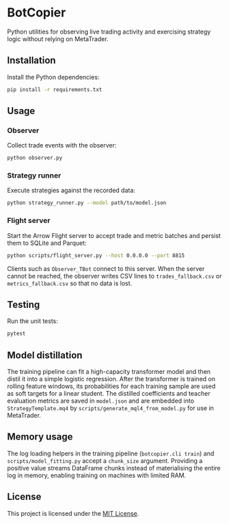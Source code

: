 # BotCopier

Python utilities for observing live trading activity and exercising strategy logic without relying on MetaTrader.

## Installation

Install the Python dependencies:

```bash
pip install -r requirements.txt
```

## Usage

### Observer

Collect trade events with the observer:

```bash
python observer.py
```

### Strategy runner

Execute strategies against the recorded data:

```bash
python strategy_runner.py --model path/to/model.json
```

### Flight server

Start the Arrow Flight server to accept trade and metric batches and persist
them to SQLite and Parquet:

```bash
python scripts/flight_server.py --host 0.0.0.0 --port 8815
```

Clients such as ``Observer_TBot`` connect to this server.  When the server
cannot be reached, the observer writes CSV lines to
``trades_fallback.csv`` or ``metrics_fallback.csv`` so that no data is lost.

## Testing

Run the unit tests:

```bash
pytest
```

## Model distillation

The training pipeline can fit a high-capacity transformer model and then
distil it into a simple logistic regression.  After the transformer is trained
on rolling feature windows, its probabilities for each training sample are used
as soft targets for a linear student.  The distilled coefficients and teacher
evaluation metrics are saved in ``model.json`` and are embedded into
``StrategyTemplate.mq4`` by ``scripts/generate_mql4_from_model.py`` for use in
MetaTrader.

## Memory usage

The log loading helpers in the training pipeline (`botcopier.cli train`) and
`scripts/model_fitting.py` accept a `chunk_size` argument. Providing a positive
value streams DataFrame chunks instead of materialising the entire log in
memory, enabling training on machines with limited RAM.

## License

This project is licensed under the [MIT License](LICENSE).
